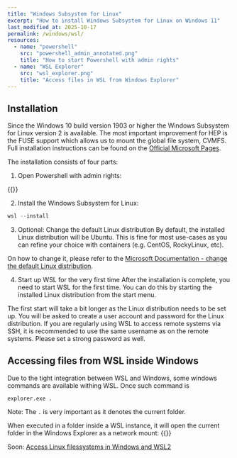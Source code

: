 ```yaml
---
title: "Windows Subsystem for Linux"
excerpt: "How to install Windows Subsystem for Linux on Windows 11"
last_modified_at: 2025-10-17
permalink: /windows/wsl/
resources:
  - name: "powershell"
    src: "powershell_admin_annotated.png"
    title: "How to start Powershell with admin rights"
  - name: "WSL Explorer"
    src: "wsl_explorer.png"
    title: "Access files in WSL from Windows Explorer"
---
```


## Installation

Since the Windows 10 build version 1903 or higher the Windows Subsystem for Linux version 2 is available.
The most important improvement for HEP is the FUSE support which allows us to mount the global file system, CVMFS.
Full installation instructions can be found on the [Official Microsoft Pages](https://learn.microsoft.com/en-us/windows/wsl/install).

The installation consists of four parts:

1. Open Powershell with admin rights:

{{<img name="powershell" size="medium" lazy=false >}}


2. Install the Windows Subsystem for Linux:

```powershell
wsl --install
```

3. Optional: Change the default Linux distribution
By default, the installed Linux distribution will be Ubuntu. 
This is fine for most use-cases as you can refine your choice with containers (e.g. CentOS, RockyLinux, etc).

On how to change it, please refer to the [Microsoft Documentation - change the default Linux distribution](https://learn.microsoft.com/en-us/windows/wsl/install#change-the-default-linux-distribution-installed).

4. Start up WSL for the very first time
After the installation is complete, you need to start WSL for the first time.
You can do this by starting the installed Linux distribution from the start menu.

The first start will take a bit longer as the Linux distribution needs to be set up.
You will be asked to create a user account and password for the Linux distribution.
If you are regularly using WSL to access remote systems via SSH, it is recommended to use the same username as on the remote systems.
Please set a strong password as well.


## Accessing files from WSL inside Windows

Due to the tight integration between WSL and Windows, some windows commands are available withing WSL.
Once such command is

```shell
explorer.exe .
```
Note: The `.` is very important as it denotes the current folder.

When executed in a folder inside a WSL instance, it will open the current folder in the Windows Explorer as a network mount:
{{<img name="WSL Explorer" size="large" lazy=false >}}

Soon: [Access Linux filessystems in Windows and WSL2](https://devblogs.microsoft.com/commandline/access-linux-filesystems-in-windows-and-wsl-2/)